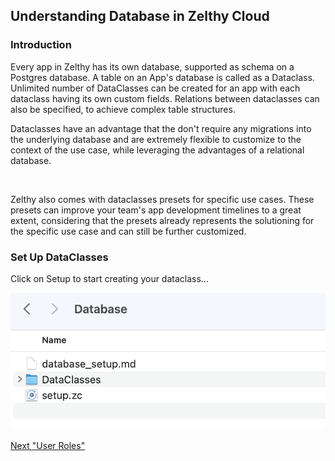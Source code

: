 ## Understanding Database in Zelthy Cloud

### Introduction

Every app in Zelthy has its own database, supported as schema on a Postgres database. A table on an App's database is called as a Dataclass. Unlimited number of DataClasses can be created for an app with each dataclass having its own custom fields. Relations between dataclasses can also be specified, to achieve complex table structures.


Dataclasses have an advantage that the don't require any migrations into the underlying database and are extremely flexible to customize to the context of the use case, while leveraging the advantages of a relational database.


<Image for dataclasses>

Zelthy also comes with dataclasses presets for specific use cases. These presets can improve your team's app development timelines to a great extent, considering that the presets already represents the solutioning for the specific use case and can still be further customized.


### Set Up DataClasses

Click on Setup to start creating your dataclass...

![alt text](/Zelthy%20Cloud/Assets/ZelCloud_InsideDB.png "Title")

[Next "User Roles"](../Workflows/User%20Role%201/role_setup.md)
